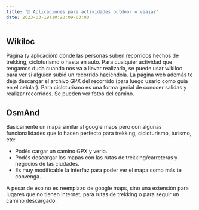```yaml
---
title: "📕 Aplicaciones para actividades outdoor o viajar"
date: 2023-03-19T10:20:09-03:00
---
```


## Wikiloc

Página (y aplicación) dónde las personas suben recorridos hechos de trekking, cicloturismo o hasta en auto. Para cualquier actividad que tengamos duda cuando nos va a llevar realizarla, se puede usar wikiloc para ver si alguien subió un recorrido haciéndola. La página web además te deja descargar el archivo GPX del recorrido (para luego usarlo como guía en el celular).
Para cicloturismo es una forma genial de conocer salidas y realizar recorridos. Se pueden ver fotos del camino.


## OsmAnd

Basicamente un mapa similar al google maps pero con algunas funcionalidades que lo hacen perfecto para trekking, cicloturismo, turismo, etc:
- Podés cargar un camino GPX y verlo.
- Podés descargar los mapas con las rutas de trekking/carreteras y negocios de las ciudades. 
- Es muy modificable la interfaz para poder ver el mapa como más te convenga.

A pesar de eso no es reemplazo de google maps, sino una extensión para lugares que no tienen internet, para rutas de trekking o para seguir un camino descargado.
